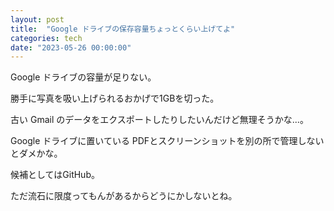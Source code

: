 ```yaml
---
layout: post
title:  "Google ドライブの保存容量ちょっとくらい上げてよ"
categories: tech
date: "2023-05-26 00:00:00"
---
```


Google ドライブの容量が足りない。

勝手に写真を吸い上げられるおかげで1GBを切った。

古い Gmail のデータをエクスポートしたりしたいんだけど無理そうかな...。

Google ドライブに置いている PDFとスクリーンショットを別の所で管理しないとダメかな。

候補としてはGitHub。

ただ流石に限度ってもんがあるからどうにかしないとね。

